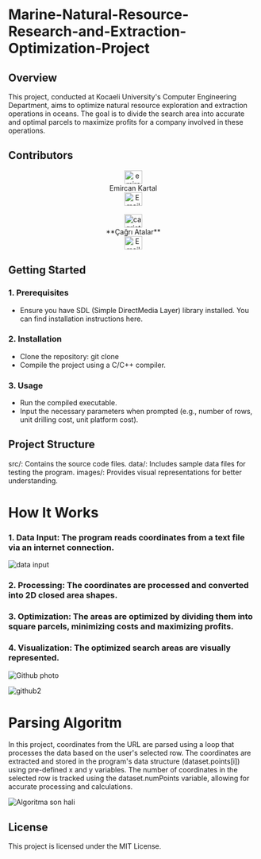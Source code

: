 # Marine-Natural-Resource-Research-and-Extraction-Optimization-Project
## Overview
This project, conducted at Kocaeli University's Computer Engineering Department, aims to optimize natural resource exploration and extraction operations in oceans. The goal is to divide the search area into accurate and optimal parcels to maximize profits for a company involved in these operations.
## Contributors
<div align="center">
  <a href="https://linkedin.com/in/emircankartal" target="blank"><img src="https://raw.githubusercontent.com/rahuldkjain/github-profile-readme-generator/master/src/images/icons/Social/linked-in-alt.svg" alt="emircankartal" height="27" width="36" /></a>
  <br />
  Emircan Kartal
  <br />
  <a href="mailto:emircankartal1@gmail.com"><img src="https://raw.githubusercontent.com/rahuldkjain/github-profile-readme-generator/master/src/images/icons/Social/mail.svg" alt="Email" height="27" width="36" /></a>
</div>
<br />
<div align="center">
  <a href="https://www.linkedin.com/in/çağrı-atalar-354692166/" target="blank"><img src="https://raw.githubusercontent.com/rahuldkjain/github-profile-readme-generator/master/src/images/icons/Social/linked-in-alt.svg" alt="cagriatalar" height="27" width="36" /></a>
  <br />
  **Çağrı Atalar**
  <br />
  <a href="mailto:cagri.atalar@hotmail.com"><img src="https://raw.githubusercontent.com/rahuldkjain/github-profile-readme-generator/master/src/images/icons/Social/mail.svg" alt="Email" height="27" width="36" /></a>
</div>


## Getting Started
### 1. Prerequisites
 - Ensure you have SDL (Simple DirectMedia Layer) library installed. You can find installation instructions here.
### 2. Installation
 - Clone the repository: git clone <repository-url>
 - Compile the project using a C/C++ compiler.
### 3. Usage
 - Run the compiled executable.
 - Input the necessary parameters when prompted (e.g., number of rows, unit drilling cost, unit platform cost).
## Project Structure
src/: Contains the source code files.
data/: Includes sample data files for testing the program.
images/: Provides visual representations for better understanding.

# How It Works
### 1. Data Input: The program reads coordinates from a text file via an internet connection. 
![data input](https://github.com/EmircanKartal/Marine-Natural-Resource-Research-and-Extraction-Optimization-Project/assets/88210656/4a3fb606-d008-4932-8a3e-78d867f2cfc4)
### 2. Processing: The coordinates are processed and converted into 2D closed area shapes.
### 3. Optimization: The areas are optimized by dividing them into square parcels, minimizing costs and maximizing profits.
### 4. Visualization: The optimized search areas are visually represented.

![Github photo](https://github.com/EmircanKartal/Marine-Natural-Resource-Research-and-Extraction-Optimization-Project/assets/88210656/a81539e4-3406-46ca-9801-e8e886c46431)

![github2](https://github.com/EmircanKartal/Marine-Natural-Resource-Research-and-Extraction-Optimization-Project/assets/88210656/82399c90-9f74-4024-b250-617a64a8c2a9)

# Parsing Algoritm
In this project, coordinates from the URL are parsed using a loop that processes the data based on the user's selected row. The coordinates are extracted and stored in the program's data structure (dataset.points[i]) using pre-defined x and y variables. The number of coordinates in the selected row is tracked using the dataset.numPoints variable, allowing for accurate processing and calculations.

![Algoritma son hali](https://github.com/EmircanKartal/Marine-Natural-Resource-Research-and-Extraction-Optimization-Project/assets/88210656/7047f60c-58a9-45d4-b7d8-b69ff4b0f4a8)

## License
This project is licensed under the MIT License.



